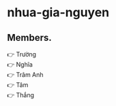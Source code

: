 # nhua-gia-nguyen
## Members.
👉 Trường <br/>
👉 Nghĩa <br/>
👉 Trâm Anh <br/>
👉 Tâm <br/>
👉 Thắng <br/>